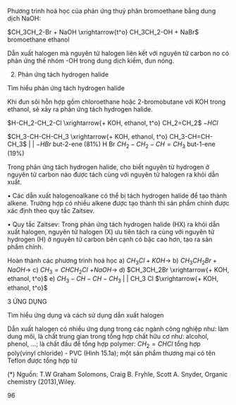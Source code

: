 Phương trình hoá học của phản ứng thuỷ phân bromoethane bằng dung dịch NaOH:

$CH_3CH_2-Br + NaOH \xrightarrow{t^o} CH_3CH_2-OH + NaBr$
bromoethane                    ethanol

Dẫn xuất halogen mà nguyên tử halogen liên kết với nguyên tử carbon no có phản ứng thế nhóm -OH trong dung dịch kiềm, đun nóng.

2. Phản ứng tách hydrogen halide

Tìm hiểu phản ứng tách hydrogen halide

Khi đun sôi hỗn hợp gồm chloroethane hoặc 2-bromobutane với KOH trong ethanol, sẽ xảy ra phản ứng tách hydrogen halide.

$H-CH_2-CH_2-Cl \xrightarrow{+ KOH, ethanol, t^o} CH_2=CH_2$
                 $-HCl$

$CH_3-CH-CH-CH_3 \xrightarrow{+ KOH, ethanol, t^o} CH_3-CH=CH-CH_3$
    |   |                $-HBr$        but-2-ene (81%)
    H   Br
                         $CH_2-CH_2-CH=CH_3$
                         but-1-ene (19%)

Trong phản ứng tách hydrogen halide, cho biết nguyên tử hydrogen ở nguyên tử carbon nào được tách cùng với nguyên tử halogen ra khỏi dẫn xuất.

• Các dẫn xuất halogenoalkane có thể bị tách hydrogen halide để tạo thành alkene. Trường hợp có nhiều alkene được tạo thành thì sản phẩm chính được xác định theo quy tắc Zaitsev.

• Quy tắc Zaitsev: Trong phản ứng tách hydrogen halide (HX) ra khỏi dẫn xuất halogen, nguyên tử halogen (X) ưu tiên tách ra cùng với nguyên tử hydrogen (H) ở nguyên tử carbon bên cạnh có bậc cao hơn, tạo ra sản phẩm chính.

Hoàn thành các phương trình hoá học
a) $CH_3Cl + KOH \rightarrow$
b) $CH_3CH_2Br + NaOH \rightarrow$
c) $CH_3=CHCH_2Cl$
   $+ NaOH \rightarrow$
d) $CH_3CH_2Br \xrightarrow{+ KOH, ethanol, t^o}$
e) $CH_3-CH-CH-CH_3$
       |   |
      CH_3 Cl
   $\xrightarrow{+ KOH, ethanol, t^o}$

3 ỨNG DỤNG

Tìm hiểu ứng dụng và cách sử dụng dẫn xuất halogen

Dẫn xuất halogen có nhiều ứng dụng trong các ngành công nghiệp như: làm dung môi, là chất trung gian trong tổng hợp chất hữu cơ như: alcohol, phenol, ...; là chất đầu để tổng hợp polymer: $CH_2=CHCl$ tổng hợp poly(vinyl chloride) - PVC (Hình 15.1a); một sản phẩm thương mại có tên Teflon được tổng hợp từ

(*) Nguồn: T.W Graham Solomons, Craig B. Fryhle, Scott A. Snyder, Organic chemistry (2013),Wiley.

96